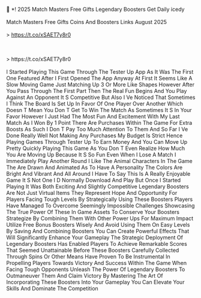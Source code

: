 💎 *! 2025 Match Masters Free Gifts Legendary Boosters Get Daily icedy
<br>
<br>Match Masters Free Gifts Coins And Boosters Links August 2025
<br>
<br>>  https://t.co/xSAET7y8r0

<br>
<br>>  https://t.co/xSAET7y8r0

<br>
<br>I Started Playing This Game Through The Tester Up App As It Was The First One Featured After I First Opened The App Anyway At First It Seems Like A Slow Moving Game Just Matching Up 3 Or More Like Shapes However After You Pass Through The First Part Then The Real Fun Begins And You Play Against An Opponent It S Competitive But Also I Ve Noticed That Sometimes I Think The Board Is Set Up In Favor Of One Player Over Another Which Doesn T Mean You Don T Get To Win The Match As Sometimes It S In Your Favor However I Just Had The Most Fun And Excitement With My Last Match As I Won By 1 Point There Are Purchases Within The Game For Extra Boosts As Such I Don T Pay Too Much Attention To Them And So Far I Ve Done Really Well Not Making Any Purchases My Budget Is Strict Hence Playing Games Through Tester Up To Earn Money And You Can Move Up Pretty Quickly Playing This Game As You Don T Even Realize How Much You Are Moving Up Because It S So Fun Even When I Lose A Match I Immediately Play Another Round I Like The Animal Characters In The Game The Are Drawn And Animated As To Have A Personality The Colors Are Bright And Vibrant And All Around I Have To Say This Is A Really Enjoyable Game It S Not One I D Normally Download And Play But Once I Started Playing It Was Both Exciting And Slightly Competitive Legendary Boosters Are Not Just Virtual Items They Represent Hope And Opportunity For Players Facing Tough Levels By Strategically Using These Boosters Players Have Managed To Overcome Seemingly Impossible Challenges Showcasing The True Power Of These In Game Assets To Conserve Your Boosters Strategize By Combining Them With Other Power Ups For Maximum Impact Utilize Free Bonus Boosters Wisely And Avoid Using Them On Easy Levels By Saving And Combining Boosters You Can Create Powerful Effects That Will Significantly Enhance Your Gameplay The Strategic Deployment Of Legendary Boosters Has Enabled Players To Achieve Remarkable Scores That Seemed Unattainable Before These Boosters Carefully Collected Through Spins Or Other Means Have Proven To Be Instrumental In Propelling Players Towards Victory And Success Within The Game When Facing Tough Opponents Unleash The Power Of Legendary Boosters To Outmaneuver Them And Claim Victory By Mastering The Art Of Incorporating These Boosters Into Your Gameplay You Can Elevate Your Skills And Dominate The Competition
<br>

